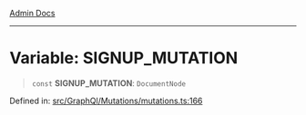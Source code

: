 [Admin Docs](/)

***

# Variable: SIGNUP\_MUTATION

> `const` **SIGNUP\_MUTATION**: `DocumentNode`

Defined in: [src/GraphQl/Mutations/mutations.ts:166](https://github.com/PalisadoesFoundation/talawa-admin/blob/main/src/GraphQl/Mutations/mutations.ts#L166)
